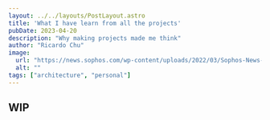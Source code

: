 ```yaml
---
layout: ../../layouts/PostLayout.astro
title: 'What I have learn from all the projects'
pubDate: 2023-04-20
description: "Why making projects made me think"
author: "Ricardo Chu"
image:
  url: "https://news.sophos.com/wp-content/uploads/2022/03/Sophos-News-banner-1913980990.jpg"
  alt: ""
tags: ["architecture", "personal"]
---
```


## WIP